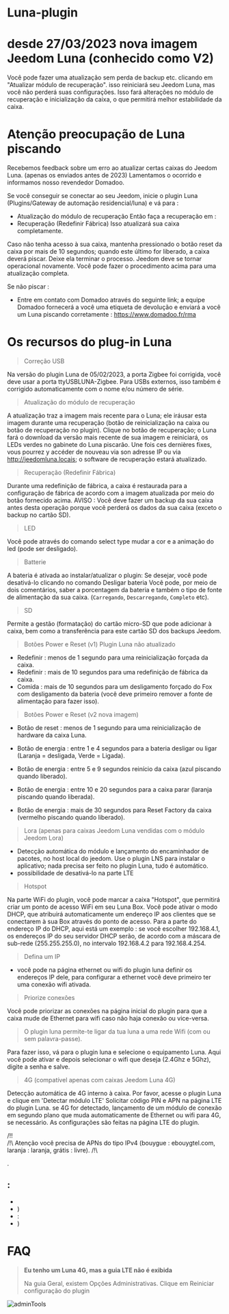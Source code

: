 # Luna-plugin

# desde 27/03/2023 nova imagem Jeedom Luna (conhecido como V2)

Você pode fazer uma atualização sem perda de backup etc. clicando em "Atualizar módulo de recuperação". isso reiniciará seu Jeedom Luna, mas você não perderá suas configurações. Isso fará alterações no módulo de recuperação e inicialização da caixa, o que permitirá melhor estabilidade da caixa.

# Atenção preocupação de Luna piscando

Recebemos feedback sobre um erro ao atualizar certas caixas do Jeedom Luna. (apenas os enviados antes de 2023)
Lamentamos o ocorrido e informamos nosso revendedor Domadoo.

Se você conseguir se conectar ao seu Jeedom, inicie o plugin Luna (Plugins/Gateway de automação residencial/luna) e vá para :

- Atualização do módulo de recuperação
Então faça a recuperação em :
- Recuperação (Redefinir Fábrica)
Isso atualizará sua caixa completamente.

Caso não tenha acesso à sua caixa, mantenha pressionado o botão reset da caixa por mais de 10 segundos; quando este último for liberado, a caixa deverá piscar.
Deixe ela terminar o processo. Jeedom deve se tornar operacional novamente. Você pode fazer o procedimento acima para uma atualização completa.

Se não piscar :

- Entre em contato com Domadoo através do seguinte link; a equipe Domadoo fornecerá a você uma etiqueta de devolução e enviará a você um Luna piscando corretamente :
<https://www.domadoo.fr/rma>

# Os recursos do plug-in Luna

> Correção USB

Na versão do plugin Luna de 05/02/2023, a porta Zigbee foi corrigida, você deve usar a porta ttyUSBLUNA-Zigbee.
Para USBs externos, isso também é corrigido automaticamente com o nome e/ou número de série.

> Atualização do módulo de recuperação

A atualização traz a imagem mais recente para o Luna; ele iráusar esta imagem durante uma recuperação (botão de reinicialização na caixa ou botão de recuperação no plugin).
Clique no botão de recuperação; o Luna fará o download da versão mais recente de sua imagem e reiniciará, os LEDs verdes no gabinete do Luna piscarão.
Une fois ces dernières fixes, vous pourrez y accéder de nouveau via son adresse IP ou via <http://jeedomluna.locais>; o software de recuperação estará atualizado.

> Recuperação (Redefinir Fábrica)

Durante uma redefinição de fábrica, a caixa é restaurada para a configuração de fábrica de acordo com a imagem atualizada por meio do botão fornecido acima.
AVISO : Você deve fazer um backup da sua caixa antes desta operação porque você perderá os dados da sua caixa (exceto o backup no cartão SD).

> LED

Você pode através do comando select type mudar a cor e a animação do led (pode ser desligado).

> Batterie

A bateria é ativada ao instalar/atualizar o plugin: Se desejar, você pode desativá-lo clicando no comando Desligar bateria
Você pode, por meio de dois comentários, saber a porcentagem da bateria e também o tipo de fonte de alimentação da sua caixa. (`Carregando`, `Descarregando`, `Completo` etc).

> SD

Permite a gestão (formatação) do cartão micro-SD que pode adicionar à caixa, bem como a transferência para este cartão SD dos backups Jeedom.

> Botões Power e Reset (v1) Plugin Luna não atualizado

- Redefinir : menos de 1 segundo para uma reinicialização forçada da caixa.
- Redefinir : mais de 10 segundos para uma redefinição de fábrica da caixa.
- Comida : mais de 10 segundos para um desligamento forçado do Fox com desligamento da bateria (você deve primeiro remover a fonte de alimentação para fazer isso).

> Botões Power e Reset (v2 nova imagem)

- Botão de reset : menos de 1 segundo para uma reinicialização de hardware da caixa Luna.

- Botão de energia : entre 1 e 4 segundos para a bateria desligar ou ligar (Laranja = desligada, Verde = Ligada).
- Botão de energia : entre 5 e 9 segundos reinício da caixa (azul piscando quando liberado).
- Botão de energia : entre 10 e 20 segundos para a caixa parar (laranja piscando quando liberada).
- Botão de energia : mais de 30 segundos para Reset Factory da caixa (vermelho piscando quando liberado).

> Lora (apenas para caixas Jeedom Luna vendidas com o módulo Jeedom Lora)

- Detecção automática do módulo e lançamento do encaminhador de pacotes, no host local do jeedom. Use o plugin LNS para instalar o aplicativo; nada precisa ser feito no plugin Luna, tudo é automático.
- possibilidade de desativá-lo na parte LTE

> Hotspot

Na parte WiFi do plugin, você pode marcar a caixa "Hotspot", que permitirá criar um ponto de acesso WiFi em seu Luna Box. Você pode ativar o modo DHCP, que atribuirá automaticamente um endereço IP aos clientes que se conectarem à sua Box através do ponto de acesso. Para a parte do endereço IP do DHCP, aqui está um exemplo : se você escolher 192.168.4.1, os endereços IP do seu servidor DHCP serão, de acordo com a máscara de sub-rede (255.255.255.0), no intervalo 192.168.4.2 para 192.168.4.254.

> Defina um IP

- você pode na página ethernet ou wifi do plugin luna definir os endereços IP dele, para configurar a ethernet você deve primeiro ter uma conexão wifi ativada.

> Priorize conexões

Você pode priorizar as conexões na página inicial do plugin para que a caixa mude de Ethernet para wifi caso não haja conexão ou vice-versa.

> O plugin luna permite-te ligar da tua luna a uma rede Wifi (com ou sem palavra-passe).

Para fazer isso, vá para o plugin luna e selecione o equipamento Luna. Aqui você pode ativar e depois selecionar o wifi que deseja (2.4Ghz e 5Ghz), digite a senha e salve.

> 4G (compatível apenas com caixas Jeedom Luna 4G)

Detecção automática de 4G interno à caixa. Por favor, acesse o plugin Luna e clique em 'Detectar módulo LTE' Solicitar código PIN e APN na página LTE do plugin Luna.
se 4G for detectado, lançamento de um módulo de conexão em segundo plano que muda automaticamente de Ethernet ou wifi para 4G, se necessário.
As configurações são feitas na página LTE do plugin.

/!!\
/!\ Atenção você precisa de APNs do tipo IPv4 (bouygue : ebouygtel.com, laranja : laranja, grátis : livre). /!\

> 

.

 :
 - 
 - 
 - )
 -  : 
 - )

# FAQ

>**Eu tenho um Luna 4G, mas a guia LTE não é exibida**
>
>Na guia Geral, existem Opções Administrativas. Clique em Reiniciar configuração do plugin

![adminTools](../images/adminTools.png)


